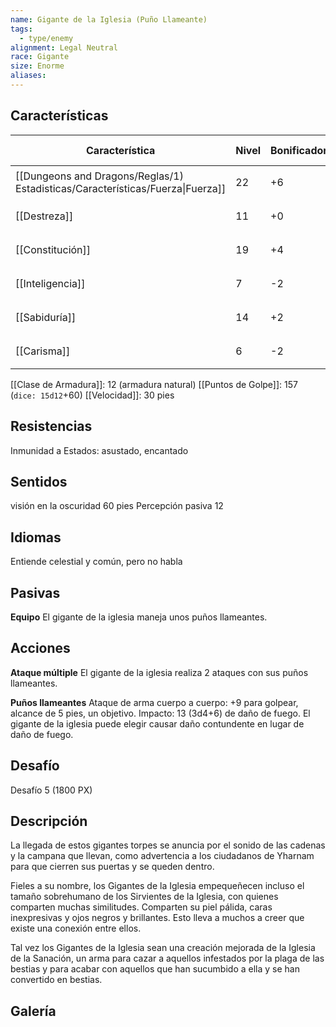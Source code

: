 ```yaml
---
name: Gigante de la Iglesia (Puño Llameante)
tags:
  - type/enemy
alignment: Legal Neutral
race: Gigante
size: Enorme
aliases:
---
```


## Características

| Característica                                                                 | Nivel | Bonificador | Lanzar dado      |
| ------------------------------------------------------------------------------ | ----- | ----------- | ---------------- |
| [[Dungeons and Dragons/Reglas/1) Estadisticas/Características/Fuerza\|Fuerza]] | 22    | +6          | `dice: 1d20 + 0` |
| [[Destreza]]                                                                   | 11    | +0          | `dice: 1d20 + 0` |
| [[Constitución]]                                                               | 19    | +4          | `dice: 1d20 + 0` |
| [[Inteligencia]]                                                               | 7     | -2          | `dice: 1d20 + 0` |
| [[Sabiduría]]                                                                  | 14    | +2          | `dice: 1d20 + 0` |
| [[Carisma]]                                                                    | 6     | -2          | `dice: 1d20 + 0` |

[[Clase de Armadura]]: 12 (armadura natural)
[[Puntos de Golpe]]: 157 (`dice: 15d12`+60)
[[Velocidad]]: 30 pies

## Resistencias

Inmunidad a Estados: asustado, encantado

## Sentidos

visión en la oscuridad 60 pies
Percepción pasiva 12

## Idiomas

Entiende celestial y común, pero no habla

## Pasivas

**Equipo**
El gigante de la iglesia maneja unos puños llameantes.

## Acciones

**Ataque múltiple**
El gigante de la iglesia realiza 2 ataques con sus puños llameantes.

**Puños llameantes**
Ataque de arma cuerpo a cuerpo: +9 para golpear, alcance de 5 pies, un objetivo. Impacto: 13 (3d4+6) de daño de fuego. El gigante de la iglesia puede elegir causar daño contundente en lugar de daño de fuego.

## Desafío

Desafío 5 (1800 PX)

## Descripción

La llegada de estos gigantes torpes se anuncia por el sonido de las cadenas y la campana que llevan, como advertencia a los ciudadanos de Yharnam para que cierren sus puertas y se queden dentro.

Fieles a su nombre, los Gigantes de la Iglesia empequeñecen incluso el tamaño sobrehumano de los Sirvientes de la Iglesia, con quienes comparten muchas similitudes. Comparten su piel pálida, caras inexpresivas y ojos negros y brillantes. Esto lleva a muchos a creer que existe una conexión entre ellos.

Tal vez los Gigantes de la Iglesia sean una creación mejorada de la Iglesia de la Sanación, un arma para cazar a aquellos infestados por la plaga de las bestias y para acabar con aquellos que han sucumbido a ella y se han convertido en bestias.

## Galería

